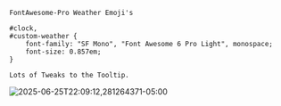 ```jsonc
FontAwesome-Pro Weather Emoji's

#clock,
#custom-weather {
    font-family: "SF Mono", "Font Awesome 6 Pro Light", monospace;
    font-size: 0.857em;
}

Lots of Tweaks to the Tooltip.
```

![2025-06-25T22:09:12,281264371-05:00](https://github.com/user-attachments/assets/f7cad39d-f560-4964-9d8f-3c0f9dcdf60b)
